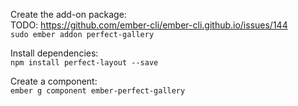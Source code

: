Create the add-on package:  
TODO: https://github.com/ember-cli/ember-cli.github.io/issues/144  
`sudo ember addon perfect-gallery`

Install dependencies:  
`npm install perfect-layout --save`

Create a component:  
`ember g component ember-perfect-gallery`
